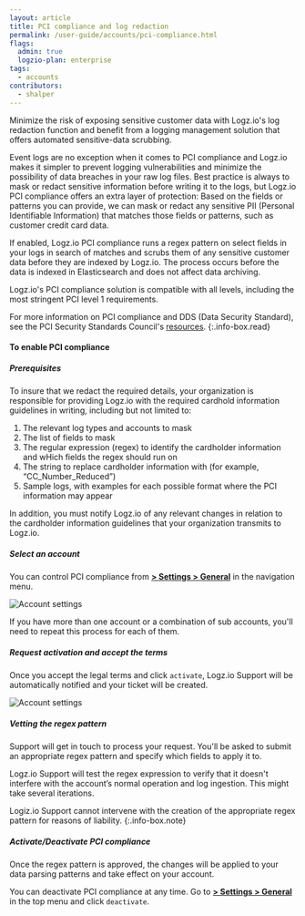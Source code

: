 ```yaml
---
layout: article
title: PCI compliance and log redaction
permalink: /user-guide/accounts/pci-compliance.html
flags:
  admin: true
  logzio-plan: enterprise
tags:
  - accounts
contributors:
  - shalper
---
```


Minimize the risk of exposing sensitive customer data with Logz.io's log redaction function and benefit from a logging management solution that offers
automated sensitive-data scrubbing.

Event logs are no exception when it comes to PCI compliance and Logz.io makes it simpler to prevent logging vulnerabilities and minimize the possibility of data breaches in your raw log files.
Best practice is always to mask or redact sensitive information before writing it to the logs, but Logz.io PCI compliance offers an extra layer of protection: Based on the fields or patterns you can provide, we can mask or redact any sensitive PII (Personal Identifiable Information) that matches those fields or patterns, such as customer credit card data. 

If enabled, Logz.io PCI compliance runs a regex pattern on select fields in your logs in search of matches and scrubs them of any sensitive customer data before they are indexed by Logz.io. The process occurs before the data is indexed in Elasticsearch and does not affect data archiving.

Logz.io's PCI compliance solution is compatible with all levels,
including the most stringent PCI level 1 requirements.

For more information on PCI compliance and DDS (Data Security Standard), see the PCI Security Standards Council's [resources](https://www.pcisecuritystandards.org/).
{:.info-box.read}

#### To enable PCI compliance

<div class="tasklist">

##### Prerequisites

To insure that we redact the required details, your organization is responsible for providing Logz.io with the required cardhold information guidelines in writing, including but not limited to:

1.  The relevant log types and accounts to mask
1.  The list of fields to mask
1.  The regular expression (regex) to identify the cardholder information and wHich fields the regex should run on
1.  The string to replace cardholder information with (for example, “CC_Number_Reduced”) 
1.  Sample logs, with examples for each possible format where the PCI information may appear

In addition, you must notify Logz.io of any relevant changes in relation to the cardholder information guidelines that your organization transmits to Logz.io.


##### Select an account

You can control PCI compliance from [**<i class="li li-gear"></i> > Settings > General**](https://app.logz.io/#/dashboard/settings/general) in the navigation menu.

![Account settings](https://dytvr9ot2sszz.cloudfront.net/logz-docs/accounts/pci-activate_aug2021.png)


If you have more than one account or a combination of sub accounts, you'll need to repeat this process for each of them.

##### Request activation and accept the terms

Once you accept the legal terms and click `activate`, Logz.io Support will be automatically notified and your ticket will be created.

![Account settings](https://dytvr9ot2sszz.cloudfront.net/logz-docs/accounts/pci_aug2021.png)

##### Vetting the regex pattern

Support will get in touch to process your request. You'll be asked to submit an appropriate regex pattern and specify which fields to apply it to.

Logz.io Support will test the regex expression to verify that it doesn't interfere with the account’s normal operation and log ingestion. This might take several iterations.

Logiz.io Support cannot intervene with the creation of the appropriate regex pattern for reasons of liability.
{:.info-box.note}

##### Activate/Deactivate PCI compliance

Once the regex pattern is approved, the changes will be applied to your data parsing patterns and take effect on your account.

You can deactivate PCI compliance at any time. Go to [**<i class="li li-gear"></i> > Settings > General**](https://app.logz.io/#/dashboard/settings/general) in the top menu and click `deactivate`.

</div>
